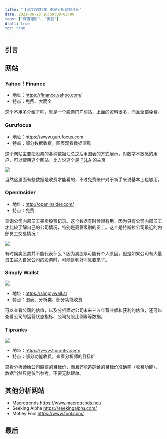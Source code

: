 ```yaml
---
title: "【深度理财29】美股分析网站介绍"
date: 2021-06-25T10:59:00+08:00
tags: ["深度理财", "美股"]
draft: true
toc: true
---
```


## 引言


## 网站

### Yahoo！Finance

- 地址：<https://finance.yahoo.com/>
- 特点：免费、大而全

这个不用多介绍了吧，就是一个股票门户网站，上面的资料很多，而且全部免费。

### Gurufocus

- 地址：<https://www.gurufocus.com>
- 特点：部分数据收费，图表观看数据直观

这个网站主要把股票的各种数据汇总之后用图表的方式展示，对数字不敏感的用户，可以使用这个网站，比方说这个是 [TSLA](https://www.gurufocus.com/stock/TSLA/summary) 的主页

![](https://blog-1251237404.cos.ap-guangzhou.myqcloud.com/20210625KMlVnn.png)

当然这里面有些数据是收费才能看的，不过免费账户对于新手来说基本上也够用。

### OpenInsider

- 地址：<http://openinsider.com/>
- 特点：免费

查询公司内部员工买卖股票记录。这个数据有时候很有用，因为只有公司内部员工才比较了解自己的公司情况，特别是高管级别的员工。这个是特斯拉公司最近的内部员工交易情况：

![](https://blog-1251237404.cos.ap-guangzhou.myqcloud.com/20210625NKKuek.png)

有时候卖股票并不能代表什么？因为卖股票可能有个人原因，但是如果公司有大量员工买入自家公司的股票时，可能是利好消息要来了。

### Simply Wallst

![](https://blog-1251237404.cos.ap-guangzhou.myqcloud.com/20210625fM3JSm.png)

- 地址：<https://simplywall.st>
- 特点：图表、分析类、部分功能收费

可以查看公司的估值，以及分析师对公司未来三五年营业额和获利的估值，还可以查看公司的运营状态指标、公司持股比例等等数据。

### Tipranks

![](https://blog-1251237404.cos.ap-guangzhou.myqcloud.com/202106257oyRhz.png)

- 地址：<https://www.tipranks.com/>
- 特点：部分功能收费，查看分析师的目标价

查看分析师给公司股票的目标价，而且还能追踪给的目标价准确率（收费功能），数据当然只是仅当参考，不要无脑跟单。

## 其他分析网站

- Macrotrends <https://www.macrotrends.net/>
- Seeking Alpha <https://seekingalpha.com/>
- Motley Fool <https://www.fool.com/>

## 最后
